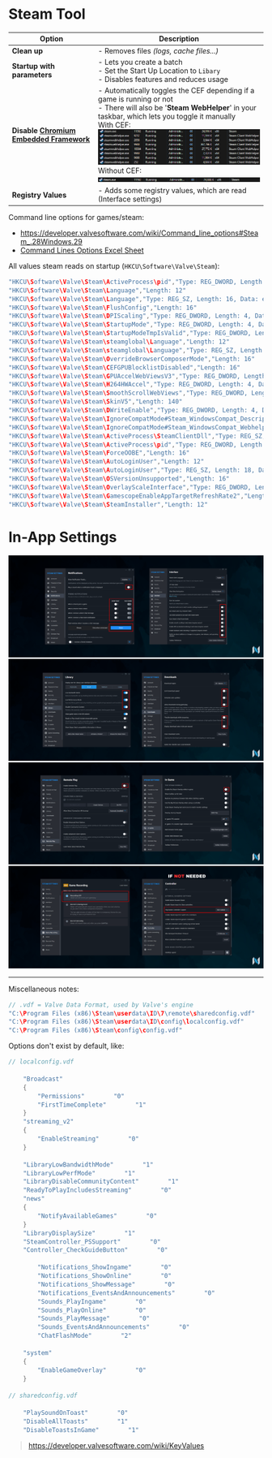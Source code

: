 ﻿# Steam Tool

| Option                                                                                 | Description                                                                                                                                                                                                            |
| -------------------------------------------------------------------------------------- | ---------------------------------------------------------------------------------------------------------------------------------------------------------------------------------------------------------------------- |
| **Clean up**                                                                           | - Removes files *(logs, cache files...)*                                                                                                                                                                               |
| **Startup with parameters**                                                            | - Lets you create a batch<br> - Set the Start Up Location to `Libary`<br> - Disables features and reduces usage                                                                                                        |
| **Disable [Chromium Embedded Framework](https://github.com/Aetopia/NoSteamWebHelper)** | - Automatically toggles the CEF depending if a game is running or not<br> - There will also be '**Steam WebHelper**' in your taskbar, which lets you toggle it manually<br> With CEF:<br>![](https://github.com/5Noxi/app-tools/blob/main/steam/media/cef.png?raw=true)<br> Without CEF:<br>![](https://github.com/5Noxi/app-tools/blob/main/steam/media/cefoff.png?raw=true) |
| **Registry Values**                                                                    | - Adds some registry values, which are read (Interface settings)                                                                                                                                                       |

Command line options for games/steam:
- https://developer.valvesoftware.com/wiki/Command_line_options#Steam_.28Windows.29
- [Command Lines Options Excel Sheet](https://github.com/5Noxi/app-tools/blob/main/steam/files/Steam-Commands.xlsx)

All values steam reads on startup (`HKCU\Software\Valve\Steam`):
```c
"HKCU\Software\Valve\Steam\ActiveProcess\pid","Type: REG_DWORD, Length: 4, Data: 10056"
"HKCU\Software\Valve\Steam\Language","Length: 12"
"HKCU\Software\Valve\Steam\Language","Type: REG_SZ, Length: 16, Data: english"
"HKCU\Software\Valve\Steam\FlushConfig","Length: 16"
"HKCU\Software\Valve\Steam\DPIScaling","Type: REG_DWORD, Length: 4, Data: 0"
"HKCU\Software\Valve\Steam\StartupMode","Type: REG_DWORD, Length: 4, Data: 0"
"HKCU\Software\Valve\Steam\StartupModeTmpIsValid","Type: REG_DWORD, Length: 4, Data: 0"
"HKCU\Software\Valve\Steam\steamglobal\Language","Length: 12"
"HKCU\Software\Valve\Steam\steamglobal\Language","Type: REG_SZ, Length: 16, Data: english"
"HKCU\Software\Valve\Steam\OverrideBrowserComposerMode","Length: 16"
"HKCU\Software\Valve\Steam\CEFGPUBlocklistDisabled","Length: 16"
"HKCU\Software\Valve\Steam\GPUAccelWebViewsV3","Type: REG_DWORD, Length: 4, Data: 0"
"HKCU\Software\Valve\Steam\H264HWAccel","Type: REG_DWORD, Length: 4, Data: 0"
"HKCU\Software\Valve\Steam\SmoothScrollWebViews","Type: REG_DWORD, Length: 4, Data: 0"
"HKCU\Software\Valve\Steam\SkinV5","Length: 140"
"HKCU\Software\Valve\Steam\DWriteEnable","Type: REG_DWORD, Length: 4, Data: 0"
"HKCU\Software\Valve\Steam\IgnoreCompatMode#Steam_WindowsCompat_Description_2","Length: 16"
"HKCU\Software\Valve\Steam\IgnoreCompatMode#Steam_WindowsCompat_Webhelper_2","Length: 16"
"HKCU\Software\Valve\Steam\ActiveProcess\SteamClientDll","Type: REG_SZ, Length: 90, Data: C:\Program Files (x86)\Steam\steamclient.dll"
"HKCU\Software\Valve\Steam\ActiveProcess\pid","Type: REG_DWORD, Length: 4, Data: 9672"
"HKCU\Software\Valve\Steam\ForceOOBE","Length: 16"
"HKCU\Software\Valve\Steam\AutoLoginUser","Length: 12"
"HKCU\Software\Valve\Steam\AutoLoginUser","Type: REG_SZ, Length: 18, Data: noxi1305"
"HKCU\Software\Valve\Steam\OSVersionUnsupported","Length: 16"
"HKCU\Software\Valve\Steam\OverlayScaleInterface","Type: REG_DWORD, Length: 4, Data: 0"
"HKCU\Software\Valve\Steam\GamescopeEnableAppTargetRefreshRate2","Length: 16"
"HKCU\Software\Valve\Steam\SteamInstaller","Length: 12"
```

# In-App Settings

![](https://github.com/5Noxi/app-tools/blob/main/steam/media/steam1.png?raw=true)
![](https://github.com/5Noxi/app-tools/blob/main/steam/media/steam2.png?raw=true)
![](https://github.com/5Noxi/app-tools/blob/main/steam/media/steam3.png?raw=true)
![](https://github.com/5Noxi/app-tools/blob/main/steam/media/steam4.png?raw=true)

---

Miscellaneous notes:

```c
// .vdf = Valve Data Format, used by Valve's engine
"C:\Program Files (x86)\Steam\userdata\ID\7\remote\sharedconfig.vdf"
"C:\Program Files (x86)\Steam\userdata\ID\config\localconfig.vdf"
"C:\Program Files (x86)\Steam\config\config.vdf"
```
Options don't exist by default, like:
```c
// localconfig.vdf

    "Broadcast"
    {
        "Permissions"        "0"
        "FirstTimeComplete"        "1"
    }
    "streaming_v2"
    {
        "EnableStreaming"        "0"
    }

    "LibraryLowBandwidthMode"        "1"
    "LibraryLowPerfMode"        "1"
    "LibraryDisableCommunityContent"        "1"
    "ReadyToPlayIncludesStreaming"        "0"
    "news"
    {
        "NotifyAvailableGames"        "0"
    }
    "LibraryDisplaySize"        "1"
    "SteamController_PSSupport"        "0"
    "Controller_CheckGuideButton"        "0"

        "Notifications_ShowIngame"        "0"
        "Notifications_ShowOnline"        "0"
        "Notifications_ShowMessage"        "0"
        "Notifications_EventsAndAnnouncements"        "0"
        "Sounds_PlayIngame"        "0"
        "Sounds_PlayOnline"        "0"
        "Sounds_PlayMessage"        "0"
        "Sounds_EventsAndAnnouncements"        "0"
        "ChatFlashMode"        "2"

    "system"
    {
        "EnableGameOverlay"        "0"
    }

// sharedconfig.vdf

    "PlaySoundOnToast"        "0"
    "DisableAllToasts"        "1"
    "DisableToastsInGame"        "1"
```

> https://developer.valvesoftware.com/wiki/KeyValues